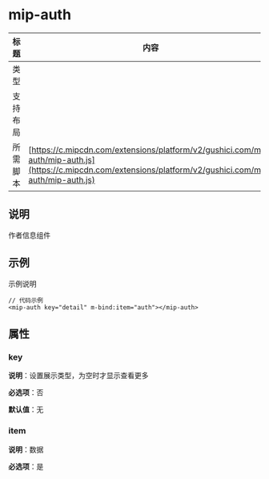 # mip-auth

标题|内容
----|----
类型|
支持布局|
所需脚本| [https://c.mipcdn.com/extensions/platform/v2/gushici.com/mip-auth/mip-auth.js](https://c.mipcdn.com/extensions/platform/v2/gushici.com/mip-auth/mip-auth.js)

## 说明

作者信息组件

## 示例

示例说明

```
// 代码示例
<mip-auth key="detail" m-bind:item="auth"></mip-auth>
```

## 属性

### key

**说明**：设置展示类型，为空时才显示查看更多

**必选项**：否

**默认值**：无

### item

**说明**：数据

**必选项**：是